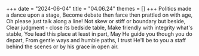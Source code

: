 +++
date = "2024-06-04"
title = "04.06.24"
themes = []
+++
Politics made a dance upon a stage,
Become debate then farce then prattled on with age,
Oh please just talk along a line!
Not skew or stiff or boundary but beside,
Clear judgment - close its bedside table,
Make friendly with integrity what's stable,
You lead this place at least in part,
May He guide you though you do depart,
From gentle ways and humble paths,
I trust He'll be to you a staff
behind the scenes or by his grace in open air.
